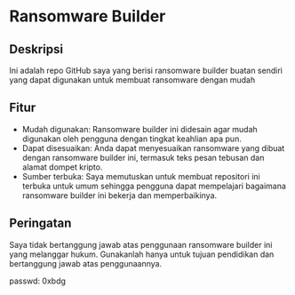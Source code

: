 # Ransomware Builder

## Deskripsi
Ini adalah repo GitHub saya yang berisi ransomware builder buatan sendiri yang dapat digunakan untuk membuat ransomware dengan mudah

## Fitur

- Mudah digunakan: Ransomware builder ini didesain agar mudah digunakan oleh pengguna dengan tingkat keahlian apa pun.
- Dapat disesuaikan: Anda dapat menyesuaikan ransomware yang dibuat dengan ransomware builder ini, termasuk teks pesan tebusan dan alamat dompet kripto.
- Sumber terbuka: Saya memutuskan untuk membuat repositori ini terbuka untuk umum sehingga pengguna dapat mempelajari bagaimana ransomware builder ini bekerja dan memperbaikinya.

## Peringatan

Saya tidak bertanggung jawab atas penggunaan ransomware builder ini yang melanggar hukum. Gunakanlah hanya untuk tujuan pendidikan dan bertanggung jawab atas penggunaannya.

passwd: 0xbdg
